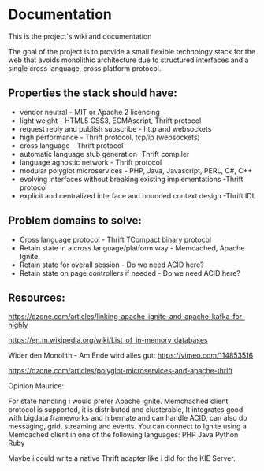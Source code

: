 # Documentation
This is the project's wiki and documentation

The goal of the project is to provide a small flexible technology stack for the web that
avoids monolithic architecture due to structured interfaces and a single cross language, cross platform protocol.

## Properties the stack should have:

* vendor neutral - MIT or Apache 2 licencing
* light weight - HTML5 CSS3, ECMAscript, Thrift protocol
* request reply and publish subscribe - http and websockets
* high performance - Thrift protocol, tcp/ip (websockets)
* cross language - Thrift protocol
* automatic language stub generation -Thrift compiler
* language agnostic network - Thrift protocol
* modular polyglot microservices - PHP, Java, Javascript, PERL, C#, C++
* evolving interfaces without breaking existing implementations -Thrift protocol
* explicit and centralized interface and bounded context design -Thrift IDL

## Problem domains to solve:

* Cross language protocol - Thrift TCompact binary protocol
* Retain state in a cross language/platform way - Memcached, Apache Ignite,
* Retain state for overall session - Do we need ACID here?
* Retain state on page controllers if needed - Do we need ACID here?

## Resources:

https://dzone.com/articles/linking-apache-ignite-and-apache-kafka-for-highly

https://en.m.wikipedia.org/wiki/List_of_in-memory_databases

Wider den Monolith - Am Ende wird alles gut: https://vimeo.com/114853516

https://dzone.com/articles/polyglot-microservices-and-apache-thrift

Opinion Maurice:

For state handling i would prefer Apache ignite. Memchached client protocol is supported, it is distributed and clusterable,
It integrates good with bigdata frameworks and hibernate and can handle ACID,
can also do messaging, grid, streaming and events.
You can connect to Ignite using a Memcached client in one of the following languages:
    PHP
    Java
    Python
    Ruby

Maybe i could write a native Thrift adapter like i did for the KIE Server.
